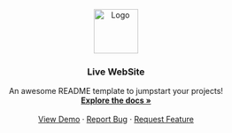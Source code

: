 <div align="center">
  <a href="https://ragheb-work.github.io/ping-coming-soon-page-master/">
    <img src="images/logo.png" alt="Logo" width="80" height="80">
  </a>
   <h3 align="center">Live WebSite</h3>
  <p align="center">
    An awesome README template to jumpstart your projects!
    <br />
    <a href="https://github.com/Ragheb-work/ping-coming-soon-page-master/find/main"><strong>Explore the docs »</strong></a>
    <br />
    <br />
    <a href="https://ragheb-work.github.io/ping-coming-soon-page-master/">View Demo</a>
    ·
    <a href="https://github.com/Ragheb-work/ping-coming-soon-page-master/issues">Report Bug</a>
    ·
    <a href="https://github.com/Ragheb-work/ping-coming-soon-page-master/issues">Request Feature</a>
  </p>
</div>
